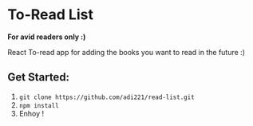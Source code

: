 # To-Read List

**For avid readers only :)**

React To-read app for adding the books you want to read in the future :)

## Get Started: 

1. `git clone https://github.com/adi221/read-list.git`
2. `npm install `
3. Enhoy ! 

